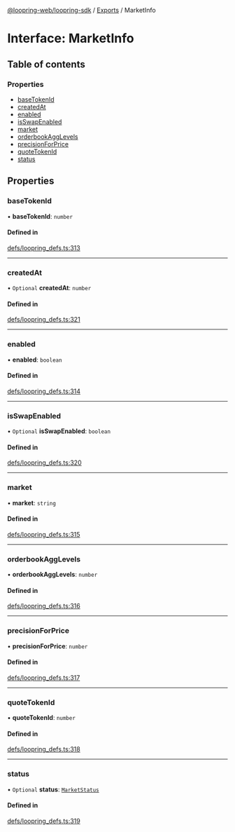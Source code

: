 [@loopring-web/loopring-sdk](../README.md) / [Exports](../modules.md) / MarketInfo

# Interface: MarketInfo

## Table of contents

### Properties

- [baseTokenId](MarketInfo.md#basetokenid)
- [createdAt](MarketInfo.md#createdat)
- [enabled](MarketInfo.md#enabled)
- [isSwapEnabled](MarketInfo.md#isswapenabled)
- [market](MarketInfo.md#market)
- [orderbookAggLevels](MarketInfo.md#orderbookagglevels)
- [precisionForPrice](MarketInfo.md#precisionforprice)
- [quoteTokenId](MarketInfo.md#quotetokenid)
- [status](MarketInfo.md#status)

## Properties

### baseTokenId

• **baseTokenId**: `number`

#### Defined in

[defs/loopring_defs.ts:313](https://github.com/Loopring/loopring_sdk/blob/cd42b57/src/defs/loopring_defs.ts#L313)

___

### createdAt

• `Optional` **createdAt**: `number`

#### Defined in

[defs/loopring_defs.ts:321](https://github.com/Loopring/loopring_sdk/blob/cd42b57/src/defs/loopring_defs.ts#L321)

___

### enabled

• **enabled**: `boolean`

#### Defined in

[defs/loopring_defs.ts:314](https://github.com/Loopring/loopring_sdk/blob/cd42b57/src/defs/loopring_defs.ts#L314)

___

### isSwapEnabled

• `Optional` **isSwapEnabled**: `boolean`

#### Defined in

[defs/loopring_defs.ts:320](https://github.com/Loopring/loopring_sdk/blob/cd42b57/src/defs/loopring_defs.ts#L320)

___

### market

• **market**: `string`

#### Defined in

[defs/loopring_defs.ts:315](https://github.com/Loopring/loopring_sdk/blob/cd42b57/src/defs/loopring_defs.ts#L315)

___

### orderbookAggLevels

• **orderbookAggLevels**: `number`

#### Defined in

[defs/loopring_defs.ts:316](https://github.com/Loopring/loopring_sdk/blob/cd42b57/src/defs/loopring_defs.ts#L316)

___

### precisionForPrice

• **precisionForPrice**: `number`

#### Defined in

[defs/loopring_defs.ts:317](https://github.com/Loopring/loopring_sdk/blob/cd42b57/src/defs/loopring_defs.ts#L317)

___

### quoteTokenId

• **quoteTokenId**: `number`

#### Defined in

[defs/loopring_defs.ts:318](https://github.com/Loopring/loopring_sdk/blob/cd42b57/src/defs/loopring_defs.ts#L318)

___

### status

• `Optional` **status**: [`MarketStatus`](../enums/MarketStatus.md)

#### Defined in

[defs/loopring_defs.ts:319](https://github.com/Loopring/loopring_sdk/blob/cd42b57/src/defs/loopring_defs.ts#L319)
